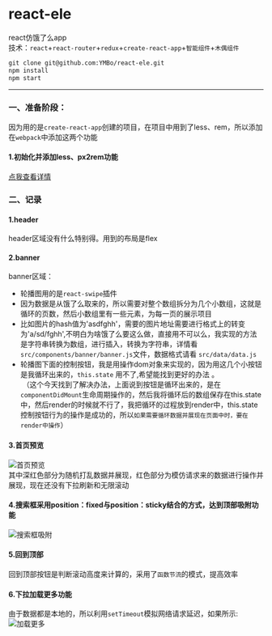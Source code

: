 # react-ele
react仿饿了么app    
技术：`react`+`react-router`+`redux`+`create-react-app`+`智能组件`+`木偶组件`    
```markdown
git clone git@github.com:YMBo/react-ele.git    
npm install    
npm start    
```
******************************************************
### 一、准备阶段：    
因为用的是`create-react-app`创建的项目，在项目中用到了less、rem，所以添加在`webpack`中添加这两个功能    
    
#### 1.初始化并添加less、px2rem功能    
[点我查看详情](https://ymbo.github.io/2017/09/06/create-react-app%E9%85%8D%E7%BD%AEwebpack/)    
    
### 二、记录    
#### 1.header
header区域没有什么特别得。用到的布局是flex    
#### 2.banner
banner区域：    
* 轮播图用的是`react-swipe`插件    
* 因为数据是从饿了么取来的，所以需要对整个数组拆分为几个小数组，这就是循环的页数，然后小数组里有一些元素，为每一页的展示项目    
* 比如图片的hash值为'asdfghh'，需要的图片地址需要进行格式上的转变为'a/sd/fghh',不明白为啥饿了么要这么做，直接用不可以么，我实现的方法是字符串转换为数组，进行插入，转换为字符串，详情看`src/components/banner/banner.js`文件，数据格式请看  `src/data/data.js`
* 轮播图下面的控制按钮，我是用操作dom对象来实现的，因为用这几个小按钮是我循环出来的，`this.state` 用不了,希望能找到更好的办法 。     
  （这个今天找到了解决办法，上面说到按钮是循环出来的，是在`componentDidMount`生命周期操作的，然后我将循环后的数组保存在this.state中，然后render的时候就不行了，我把循环的过程放到render中，this.state控制按钮行为的操作是成功的，所以`如果需要循环数据并展现在页面中时，要在render中操作`）
#### 3.首页预览    
![首页预览](https://github.com/YMBo/react-ele/blob/master/preview/1.png)    
其中深红色部分为随机打乱数据并展现，红色部分为模仿请求来的数据进行操作并展现，现在还没有下拉刷新和无限滚动    
#### 4.搜索框采用position：fixed与position：sticky结合的方式，达到顶部吸附功能    
![搜索框吸附](https://github.com/YMBo/react-ele/blob/master/preview/2.gif)    
#### 5.回到顶部    
回到顶部按钮是判断滚动高度来计算的，采用了`函数节流`的模式，提高效率    
#### 6.下拉加载更多功能    
由于数据都是本地的，所以利用`setTimeout`模拟网络请求延迟，如果所示:    
![加载更多](https://github.com/YMBo/react-ele/blob/master/preview/3.gif)    

